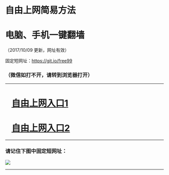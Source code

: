 ﻿# 自由上网简易方法

# 电脑、手机一键翻墙

（2017/10/09 更新，网址有效）

固定短网址：https://git.io/free99

### （微信如打不开，请转到浏览器打开）


***





# &nbsp;&nbsp; <a href="http://ft2481932398.fwq-tz-1001.info/fwqtz01.html?t=100900110351 " target="_blank">自由上网入口1</a>
# &nbsp;&nbsp; <a href="http://ft1308229347.fwq-tz-1002.info/fwqtz02.html?t=100900121264 " target="_blank">自由上网入口2</a>
***

### 请记住下图中固定短网址：

<img src="https://s3-us-west-2.amazonaws.com/fwq-1001/yjfq-20170905okok.png" /> 


***

